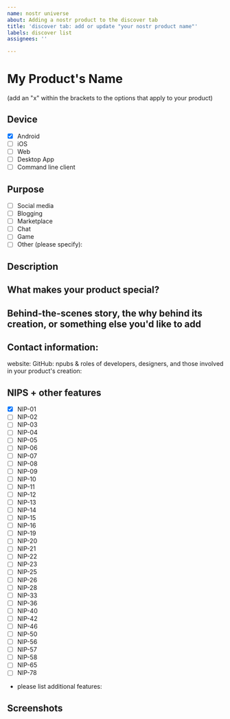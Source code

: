 ```yaml
---
name: nostr universe
about: Adding a nostr product to the discover tab
title: 'discover tab: add or update "your nostr product name"'
labels: discover list
assignees: ''

---
```


# My Product's Name 
(add an "x" within the brackets to the options that apply to your product)
## Device
- [x] Android
- [ ] iOS
- [ ] Web
- [ ] Desktop App
- [ ] Command line client

## Purpose
- [ ] Social media
- [ ] Blogging
- [ ] Marketplace
- [ ] Chat
- [ ] Game
- [ ] Other (please specify):

## Description

## What makes your product special?

## Behind-the-scenes story, the why behind its creation, or something else you'd like to add

## Contact information:
website:
GitHub:
npubs & roles of developers, designers, and those involved in your product's creation:

## NIPS + other features
- [x] NIP-01
- [ ] NIP-02
- [ ] NIP-03
- [ ] NIP-04
- [ ] NIP-05
- [ ] NIP-06
- [ ] NIP-07
- [ ] NIP-08
- [ ] NIP-09
- [ ] NIP-10
- [ ] NIP-11
- [ ] NIP-12
- [ ] NIP-13
- [ ] NIP-14
- [ ] NIP-15
- [ ] NIP-16
- [ ] NIP-19
- [ ] NIP-20
- [ ] NIP-21
- [ ] NIP-22
- [ ] NIP-23
- [ ] NIP-25
- [ ] NIP-26
- [ ] NIP-28
- [ ] NIP-33
- [ ] NIP-36
- [ ] NIP-40
- [ ] NIP-42
- [ ] NIP-46
- [ ] NIP-50
- [ ] NIP-56
- [ ] NIP-57
- [ ] NIP-58
- [ ] NIP-65
- [ ] NIP-78
- please list additional features:

## Screenshots
